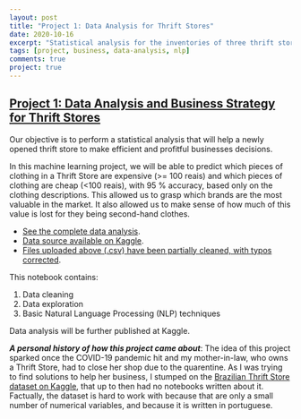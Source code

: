 ```yaml
---
layout: post
title: "Project 1: Data Analysis for Thrift Stores"
date: 2020-10-16
excerpt: "Statistical analysis for the inventories of three thrift stores in Brazil."
tags: [project, business, data-analysis, nlp]
comments: true
project: true
---
```


## [Project 1: Data Analysis and Business Strategy for Thrift Stores](https://github.com/pedroafleite/thrift_stores)

Our objective is to perform a statistical analysis that will help a newly opened thrift store to make efficient and profitful businesses decisions. 

In this machine learning project, we will be able to predict which pieces of clothing in a Thrift Store are expensive (>= 100 reais) and which pieces of clothing are cheap (<100 reais), with 95 % accuracy, based only on the clothing descriptions. This allowed us to grasp which brands are the most valuable in the market. It also allowed us to make sense of how much of this value is lost for they being second-hand clothes.

 - [See the complete data analysis](https://github.com/pedroafleite/thrift_stores/blob/master/thrift_store.md).
 - [Data source available on Kaggle](https://www.kaggle.com/mateuspgomes/brazil-thrift-stores-data).
 - [Files uploaded above (.csv) have been partially cleaned, with typos corrected](https://github.com/pedroafleite/thrift_stores/tree/master/fixed%20typos).
 
This notebook contains:
1. Data cleaning
2. Data exploration
3. Basic Natural Language Processing (NLP) techniques

Data analysis will be further published at Kaggle.

***A personal history of how this project came about***: The idea of this project sparked once the COVID-19 pandemic hit and my mother-in-law, who owns a Thrift Store, had to close her shop due to the quarentine. As I was trying to find solutions to help her business, I stumped on the [Brazilian Thrift Store dataset on Kaggle](https://www.kaggle.com/mateuspgomes/brazil-thrift-stores-data), that up to then had no notebooks written about it. Factually, the dataset is hard to work with because that are only a small number of numerical variables, and because it is written in portuguese.

